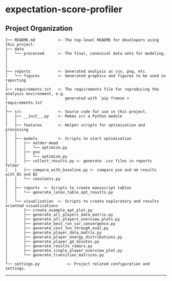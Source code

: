 expectation-score-profiler
==============================

Project Organization
------------

    ├── README.md          <- The top-level README for developers using this project.
    ├── data
    │   └── processed      <- The final, canonical data sets for modeling.
    │
    │
    │
    ├── reports            <- Generated analysis as csv, png, etc.
    │   └── figures        <- Generated graphics and figures to be used in reporting
    │
    ├── requirements.txt   <- The requirements file for reproducing the analysis environment, e.g.
    │                         generated with `pip freeze > requirements.txt`
    │
    ├── src                <- Source code for use in this project.
    │   ├── __init__.py    <- Makes src a Python module
    │   │
    │   ├── features       <- Helper scripts for optimisation and processing
    │   │
    │   ├── models         <- Scripts to start optimisation
    │   │   ├── nelder-mead
    │   │   │   └── optimize.py
    │   │   ├── pso
    │   │   │   └── optimize.py
    │   │   ├── collect_results.py <- generate .csv files in reports folder
    │   │   ├── compare_with_baseline.py <- compare pso and nm results with B1 and B2
    │   │   └── constants.py
    │   │  
    │   ├── reports  <- Scripts to create manuscript tables
    │   │   └── generate_latex_table_opt_results.py
    │   │  
    │   └── visualization  <- Scripts to create exploratory and results oriented visualizations
    │       ├── create_example_opt_plot.py
    │       ├── generate_all_players_data_matrix.py
    │       ├── generate_all_players_overview_plots.py
    │       ├── generate_best_run_var_convergence.py
    │       ├── generate_cost_fun_through_eval.py
    │       ├── generate_player_data_matrix.py
    │       ├── generate_player_energy_distributions.py
    │       ├── generate_player_gd_minutes.py
    │       ├── generate_results_radars.py
    │       ├── generate_single_player_overview_plot.py
    │       └── generate_transition_matrices.py
    │
    └── settings.py            <- Project related configuration and settings.

--------

